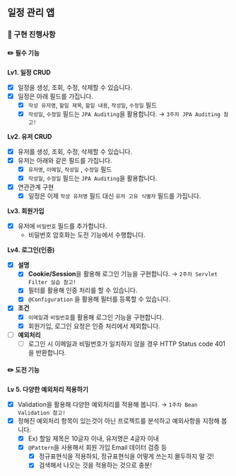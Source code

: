## 일정 관리 앱
### 🚀 구현 진행사항
#### ✏️ 필수 기능
**Lv1. 일정 CRUD**
- [x]  일정을 생성, 조회, 수정, 삭제할 수 있습니다.
- [x]  일정은 아래 필드를 가집니다.
    - [x]  `작성 유저명`, `할일 제목`, `할일 내용`, `작성일`, `수정일` 필드
    - [x]  `작성일`, `수정일` 필드는 `JPA Auditing`을 활용합니다. → `3주차 JPA Auditing 참고!`

**Lv2. 유저 CRUD**
- [x]  유저를 생성, 조회, 수정, 삭제할 수 있습니다.
- [x]  유저는 아래와 같은 필드를 가집니다.
   - [x]  `유저명`, `이메일`, `작성일` , `수정일` 필드
   - [x]  `작성일`, `수정일` 필드는 `JPA Auditing`을 활용합니다.
- [x]  연관관계 구현
   - [x]  일정은 이제 `작성 유저명` 필드 대신 `유저 고유 식별자` 필드를 가집니다.

**Lv3. 회원가입**
- [x]  유저에 `비밀번호` 필드를 추가합니다.
   - 비밀번호 암호화는 도전 기능에서 수행합니다.

**Lv4. 로그인(인증)**
- [x]  **설명**
   - [x]  **Cookie/Session**을 활용해 로그인 기능을 구현합니다. → `2주차 Servlet Filter 실습 참고!`
   - [x]  필터를 활용해 인증 처리를 할 수 있습니다.
   - [x]  `@Configuration` 을 활용해 필터를 등록할 수 있습니다.
- [x]  **조건**
   - [x]  `이메일`과 `비밀번호`를 활용해 로그인 기능을 구현합니다.
   - [x]  회원가입, 로그인 요청은 인증 처리에서 제외합니다.
- [ ]  **예외처리**
   - [ ]  로그인 시 이메일과 비밀번호가 일치하지 않을 경우 HTTP Status code 401을 반환합니다.

#### ✏️ 도전 기능
**Lv 5. 다양한 예외처리 적용하기**
- [x]  Validation을 활용해 다양한 예외처리를 적용해 봅니다. → `1주차 Bean Validation 참고!`
- [x]  정해진 예외처리 항목이 있는것이 아닌 프로젝트를 분석하고 예외사항을 지정해 봅니다.
   - [x]  Ex) 할일 제목은 10글자 이내, 유저명은 4글자 이내
   - [x]  `@Pattern`을 사용해서 회원 가입 Email 데이터 검증 등
      - [x]  정규표현식을 적용하되, 정규표현식을 어떻게 쓰는지 몰두하지 말 것!
      - [x]  검색해서 나오는 것을 적용하는 것으로 충분!